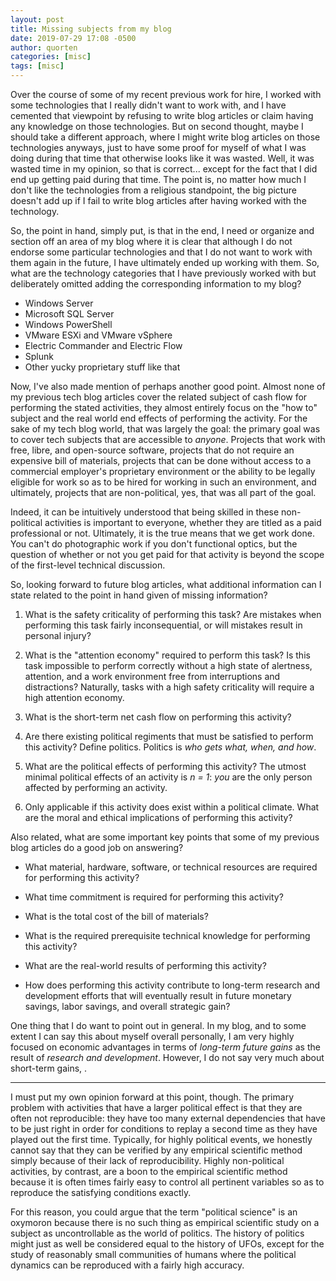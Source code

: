 ```yaml
---
layout: post
title: Missing subjects from my blog
date: 2019-07-29 17:08 -0500
author: quorten
categories: [misc]
tags: [misc]
---
```


Over the course of some of my recent previous work for hire, I worked
with some technologies that I really didn't want to work with, and I
have cemented that viewpoint by refusing to write blog articles or
claim having any knowledge on those technologies.  But on second
thought, maybe I should take a different approach, where I might write
blog articles on those technologies anyways, just to have some proof
for myself of what I was doing during that time that otherwise looks
like it was wasted.  Well, it was wasted time in my opinion, so that
is correct... except for the fact that I did end up getting paid
during that time.  The point is, no matter how much I don't like the
technologies from a religious standpoint, the big picture doesn't add
up if I fail to write blog articles after having worked with the
technology.

So, the point in hand, simply put, is that in the end, I need or
organize and section off an area of my blog where it is clear that
although I do not endorse some particular technologies and that I do
not want to work with them again in the future, I have ultimately
ended up working with them.  So, what are the technology categories
that I have previously worked with but deliberately omitted adding the
corresponding information to my blog?

* Windows Server
* Microsoft SQL Server
* Windows PowerShell
* VMware ESXi and VMware vSphere
* Electric Commander and Electric Flow
* Splunk
* Other yucky proprietary stuff like that

<!-- more -->

Now, I've also made mention of perhaps another good point.  Almost
none of my previous tech blog articles cover the related subject of
cash flow for performing the stated activities, they almost entirely
focus on the "how to" subject and the real world end effects of
performing the activity.  For the sake of my tech blog world, that was
largely the goal: the primary goal was to cover tech subjects that are
accessible to _anyone_.  Projects that work with free, libre, and
open-source software, projects that do not require an expensive bill
of materials, projects that can be done without access to a commercial
employer's proprietary environment or the ability to be legally
eligible for work so as to be hired for working in such an
environment, and ultimately, projects that are non-political, yes,
that was all part of the goal.

Indeed, it can be intuitively understood that being skilled in these
non-political activities is important to everyone, whether they are
titled as a paid professional or not.  Ultimately, it is the true
means that we get work done.  You can't do photographic work if you
don't functional optics, but the question of whether or not you get
paid for that activity is beyond the scope of the first-level
technical discussion.

So, looking forward to future blog articles, what additional
information can I state related to the point in hand given of missing
information?

1. What is the safety criticality of performing this task?  Are
   mistakes when performing this task fairly inconsequential, or will
   mistakes result in personal injury?

2. What is the "attention economy" required to perform this task?  Is
   this task impossible to perform correctly without a high state of
   alertness, attention, and a work environment free from
   interruptions and distractions?  Naturally, tasks with a high
   safety criticality will require a high attention economy.

3. What is the short-term net cash flow on performing this activity?

4. Are there existing political regiments that must be satisfied to
   perform this activity?  Define politics.  Politics is _who gets
   what, when, and how_.

5. What are the political effects of performing this activity?  The
   utmost minimal political effects of an activity is _n = 1_: _you_
   are the only person affected by performing an activity.

6. Only applicable if this activity does exist within a political
   climate.  What are the moral and ethical implications of performing
   this activity?

Also related, what are some important key points that some of my
previous blog articles do a good job on answering?

* What material, hardware, software, or technical resources are
  required for performing this activity?

* What time commitment is required for performing this activity?

* What is the total cost of the bill of materials?

* What is the required prerequisite technical knowledge for performing
  this activity?

* What are the real-world results of performing this activity?

* How does performing this activity contribute to long-term research
  and development efforts that will eventually result in future
  monetary savings, labor savings, and overall strategic gain?

One thing that I do want to point out in general.  In my blog, and to
some extent I can say this about myself overall personally, I am very
highly focused on economic advantages in terms of _long-term future
gains_ as the result of _research and development_.  However, I do not
say very much about short-term gains, .

----------

I must put my own opinion forward at this point, though.  The primary
problem with activities that have a larger political effect is that
they are often not reproducible: they have too many external
dependencies that have to be just right in order for conditions to
replay a second time as they have played out the first time.
Typically, for highly political events, we honestly cannot say that
they can be verified by any empirical scientific method simply because
of their lack of reproducibility.  Highly non-political activities, by
contrast, are a boon to the empirical scientific method because it is
often times fairly easy to control all pertinent variables so as to
reproduce the satisfying conditions exactly.

For this reason, you could argue that the term "political science" is
an oxymoron because there is no such thing as empirical scientific
study on a subject as uncontrollable as the world of politics.  The
history of politics might just as well be considered equal to the
history of UFOs, except for the study of reasonably small communities
of humans where the political dynamics can be reproduced with a fairly
high accuracy.
